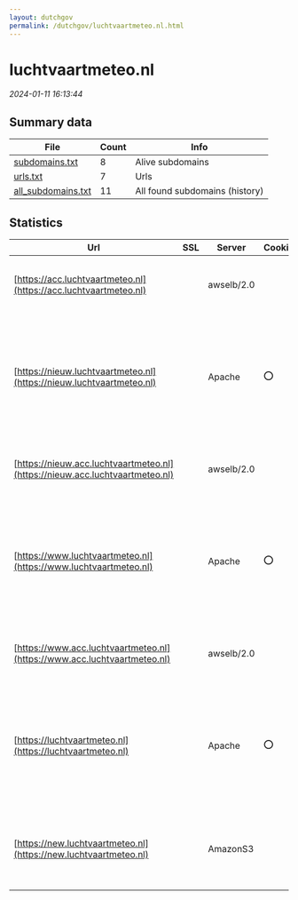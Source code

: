 ```yaml
---
layout: dutchgov
permalink: /dutchgov/luchtvaartmeteo.nl.html
---
```



# luchtvaartmeteo.nl
*2024-01-11 16:13:44*
## Summary data


| File       | Count | Info |
|------------|-------|------|
|[subdomains.txt](/data/luchtvaartmeteo.nl/subdomains.txt)|8|Alive subdomains|
|[urls.txt](/data/luchtvaartmeteo.nl/urls.txt)|7|Urls|
|[all_subdomains.txt](/data/luchtvaartmeteo.nl/all_subdomains.txt)|11|All found subdomains (history)|


## Statistics


| Url | SSL | Server | Cookie | HSTS | CSP | XFO | XXP | RP | Tech |Title |
|------------|-------|------|------|------|------|------|------|------|------|------|
|[https://acc.luchtvaartmeteo.nl](https://acc.luchtvaartmeteo.nl)| |awselb/2.0| | | | | | :white_check_mark: |Amazon ELB Amazon Web Services|403 Forbidden|
|[https://nieuw.luchtvaartmeteo.nl](https://nieuw.luchtvaartmeteo.nl)| |Apache|:o: |:white_check_mark: | :white_check_mark:| :white_check_mark: | :white_check_mark: | :white_check_mark: |Amazon ALB Amazon Web Services Apache HTTP Server HSTS ZURB Foundation|KNMI Extranet|
|[https://nieuw.acc.luchtvaartmeteo.nl](https://nieuw.acc.luchtvaartmeteo.nl)| |awselb/2.0| | | | | | :white_check_mark: |Amazon ELB Amazon Web Services|403 Forbidden|
|[https://www.luchtvaartmeteo.nl](https://www.luchtvaartmeteo.nl)| |Apache|:o: |:white_check_mark: | :white_check_mark:| :white_check_mark: | :white_check_mark: | :white_check_mark: |Amazon ALB Amazon Web Services Apache HTTP Server HSTS ZURB Foundation|KNMI Extranet|
|[https://www.acc.luchtvaartmeteo.nl](https://www.acc.luchtvaartmeteo.nl)| |awselb/2.0| | | | | | :white_check_mark: |Amazon ELB Amazon Web Services|403 Forbidden|
|[https://luchtvaartmeteo.nl](https://luchtvaartmeteo.nl)| |Apache|:o: |:white_check_mark: | :white_check_mark:| :white_check_mark: | :white_check_mark: | :white_check_mark: |Amazon ALB Amazon Web Services Apache HTTP Server HSTS ZURB Foundation|KNMI Extranet|
|[https://new.luchtvaartmeteo.nl](https://new.luchtvaartmeteo.nl)| |AmazonS3| | | | | | :white_check_mark: |Amazon CloudFront Amazon S3 Amazon Web Services|KNMI Extranetten|